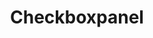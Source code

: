 ---
layout: pattern.njk
tags: 
    - legacy_components_it
key: checkboxpanel-legacy_it
title: Checkboxpanel
parent: legacy_components_it
image: legacy/overview/checkboxpanel.webp
keywords: 
order: 70
availablelanguages: 
    - de
    - en
---